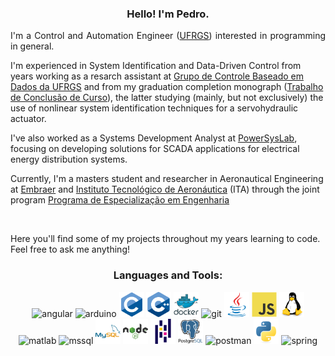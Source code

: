 <h3 align="center">Hello! I'm Pedro.</h3>

<p align="justify">
  I'm a Control and Automation Engineer (<a href="http://www.ufrgs.br/ufrgs/inicial">UFRGS</a>) interested in
  programming in general.
  
  I'm experienced in System Identification and Data-Driven Control from years working
  as a resarch assistant at <a href="http://www.datadrivencontrol.com/">Grupo de Controle Baseado em Dados da UFRGS</a> and
  from my graduation completion monograph (<a href="https://lume.ufrgs.br/handle/10183/258920">Trabalho de Conclusão de Curso</a>),
  the latter studying (mainly, but not exclusively) the use of nonlinear system identification techniques for a servohydraulic actuator.
  
  I've also worked as a Systems Development Analyst at <a href="https://powersyslab.com/">PowerSysLab</a>,
  focusing on developing solutions for SCADA applications for electrical energy distribution systems.
  
  Currently, I'm a masters student and researcher in Aeronautical Engineering at <a href="https://embraer.com">Embraer</a> and 
  <a href="http://www.ita.br/">Instituto Tecnológico de Aeronáutica</a> (ITA) through the joint program
  <a href="https://embraer.com/br/pt/pee">Programa de Especialização em Engenharia</a>
</p><br>

<p>
  Here you'll find some of my projects throughout my years learning to code.
  Feel free to ask me anything!
</p>

<h3 align="center">Languages and Tools:</h3>
<p align="center">
  <img
    src="https://angular.io/assets/images/logos/angular/angular.svg"
    alt="angular"
    width="40"
    height="40"
  />
  <img
    src="https://cdn.worldvectorlogo.com/logos/arduino-1.svg"
    alt="arduino"
    width="40"
    height="40"
  />
  <img
    src="https://raw.githubusercontent.com/devicons/devicon/master/icons/c/c-original.svg"
    alt="c"
    width="40"
    height="40"
  />
  <img
    src="https://raw.githubusercontent.com/devicons/devicon/master/icons/cplusplus/cplusplus-original.svg"
    alt="cplusplus"
    width="40"
    height="40"
  />
  <img
    src="https://raw.githubusercontent.com/devicons/devicon/master/icons/docker/docker-original-wordmark.svg"
    alt="docker"
    width="40"
    height="40"
  />
  <img
    src="https://www.vectorlogo.zone/logos/git-scm/git-scm-icon.svg"
    alt="git"
    width="40"
    height="40"
  />
  <img
    src="https://raw.githubusercontent.com/devicons/devicon/master/icons/java/java-original.svg"
    alt="java"
    width="40"
    height="40"
  />
  <img
    src="https://raw.githubusercontent.com/devicons/devicon/master/icons/javascript/javascript-original.svg"
    alt="javascript"
    width="40"
    height="40"
  />
  <img
    src="https://raw.githubusercontent.com/devicons/devicon/master/icons/linux/linux-original.svg"
    alt="linux"
    width="40"
    height="40"
  />
  <br />
  <img
    src="https://upload.wikimedia.org/wikipedia/commons/2/21/Matlab_Logo.png"
    alt="matlab"
    width="40"
    height="40"
  />
  <img
    src="https://www.svgrepo.com/show/303229/microsoft-sql-server-logo.svg"
    alt="mssql"
    width="40"
    height="40"
  />
  <img
    src="https://raw.githubusercontent.com/devicons/devicon/master/icons/mysql/mysql-original-wordmark.svg"
    alt="mysql"
    width="40"
    height="40"
  />
  <img
    src="https://raw.githubusercontent.com/devicons/devicon/master/icons/nodejs/nodejs-original-wordmark.svg"
    alt="nodejs"
    width="40"
    height="40"
  />
  <img
    src="https://raw.githubusercontent.com/devicons/devicon/2ae2a900d2f041da66e950e4d48052658d850630/icons/pandas/pandas-original.svg"
    alt="pandas"
    width="40"
    height="40"
  />
  <img
    src="https://raw.githubusercontent.com/devicons/devicon/master/icons/postgresql/postgresql-original-wordmark.svg"
    alt="postgresql"
    width="40"
    height="40"
  />
  <img
    src="https://www.vectorlogo.zone/logos/getpostman/getpostman-icon.svg"
    alt="postman"
    width="40"
    height="40"
  />
  <img
    src="https://raw.githubusercontent.com/devicons/devicon/master/icons/python/python-original.svg"
    alt="python"
    width="40"
    height="40"
  />
  <img
    src="https://www.vectorlogo.zone/logos/springio/springio-icon.svg"
    alt="spring"
    width="40"
    height="40"
  />
</p>
<br>
